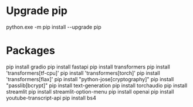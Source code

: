# Upgrade pip
python.exe -m pip install --upgrade pip

# Packages
pip install gradio
pip install fastapi
pip install transformers
pip install 'transformers[tf-cpu]'
pip install 'transformers[torch]'
pip install 'transformers[flax]'
pip install "python-jose[cryptography]"
pip install "passlib[bcrypt]"
pip install text-generation
pip install torchaudio
pip install streamlit
pip install streamlit-option-menu
pip install openai
pip install youtube-transcript-api
pip install bs4